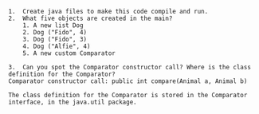 	1.	Create java files to make this code compile and run. 
	2.	What five objects are created in the main? 		
		1. A new list Dog
		2. Dog ("Fido", 4)
		3. Dog ("Fido", 3)
		4. Dog ("Alfie", 4)
		5. A new custom Comparator

	3.	Can you spot the Comparator constructor call? Where is the class definition for the Comparator? 		
	Comparator constructor call: public int compare(Animal a, Animal b)
	
	The class definition for the Comparator is stored in the Comparator interface, in the java.util package.
